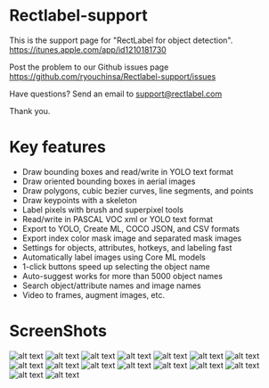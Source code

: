 # Rectlabel-support
This is the support page for "RectLabel for object detection".
https://itunes.apple.com/app/id1210181730

Post the problem to our Github issues page
https://github.com/ryouchinsa/Rectlabel-support/issues

Have questions? Send an email to support@rectlabel.com

Thank you.

# Key features
- Draw bounding boxes and read/write in YOLO text format
- Draw oriented bounding boxes in aerial images
- Draw polygons, cubic bezier curves, line segments, and points
- Draw keypoints with a skeleton
- Label pixels with brush and superpixel tools
- Read/write in PASCAL VOC xml or YOLO text format
- Export to YOLO, Create ML, COCO JSON, and CSV formats
- Export index color mask image and separated mask images
- Settings for objects, attributes, hotkeys, and labeling fast
- Automatically label images using Core ML models
- 1-click buttons speed up selecting the object name
- Auto-suggest works for more than 5000 object names
- Search object/attribute names and image names
- Video to frames, augment images, etc.

# ScreenShots
![alt text](https://static.rectlabel.com/waysify_app/img/draw_bbox.jpg)
![alt text](https://static.rectlabel.com/waysify_app/img/draw_obb.jpg)
![alt text](https://static.rectlabel.com/waysify_app/img/draw_polygon.jpg)
![alt text](https://static.rectlabel.com/waysify_app/img/edit_points.jpg)
![alt text](https://static.rectlabel.com/waysify_app/img/mask.jpg)
![alt text](https://static.rectlabel.com/waysify_app/img/keypoints.jpg)
![alt text](https://static.rectlabel.com/waysify_app/img/keypoints_pixels_coco.jpg)
![alt text](https://static.rectlabel.com/waysify_app/img/brush.jpg)
![alt text](https://static.rectlabel.com/waysify_app/img/superpixel.jpg)
![alt text](https://static.rectlabel.com/waysify_app/img/objects.jpg)
![alt text](https://static.rectlabel.com/waysify_app/img/coreml.jpg)
![alt text](https://static.rectlabel.com/waysify_app/img/1-click.jpg)
![alt text](https://static.rectlabel.com/waysify_app/img/auto_suggest.jpg)
![alt text](https://static.rectlabel.com/waysify_app/img/search.jpg)
![alt text](https://static.rectlabel.com/waysify_app/img/video_to_frames.jpg)
![alt text](https://static.rectlabel.com/waysify_app/img/augment.jpg)
